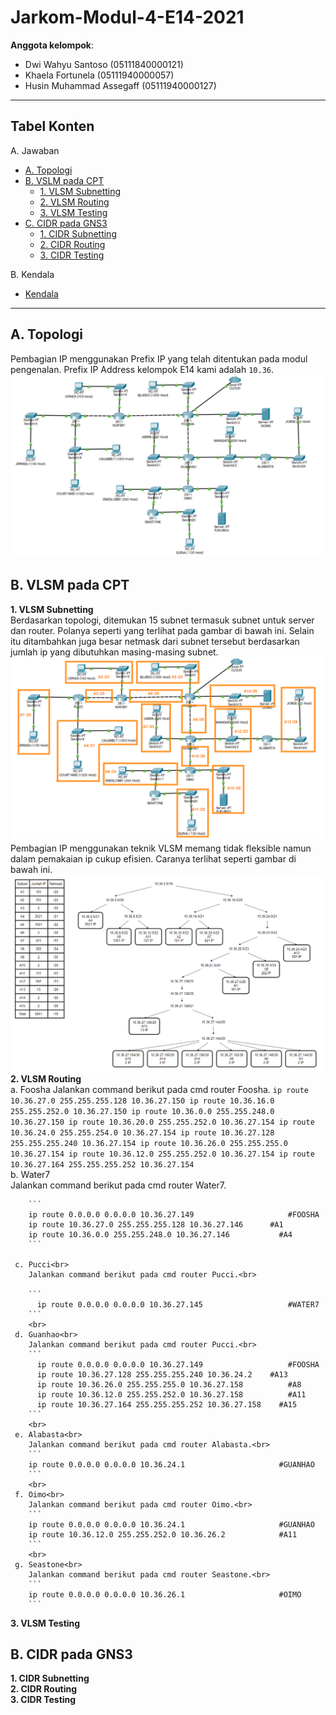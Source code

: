 # Jarkom-Modul-4-E14-2021

**Anggota kelompok**:

- Dwi Wahyu Santoso (05111840000121)
- Khaela Fortunela (05111940000057)
- Husin Muhammad Assegaff (05111940000127)

---

## Tabel Konten

A. Jawaban

- [A. Topologi](#a-topologi)
- [B. VSLM pada CPT](#b-vlsm-pada-cpt)
  - [1. VLSM Subnetting](#1-vlsm-subnetting)
  - [2. VLSM Routing](#2-vlsm-routing)
  - [3. VLSM Testing](#3-vlsm-testing)
- [C. CIDR pada GNS3](#c-cidr-pada-gns3)
  - [1. CIDR Subnetting](#1-cidr-subnetting)
  - [2. CIDR Routing](#2-cidr-routing)
  - [3. CIDR Testing](#3-cidr-testing)

B. Kendala

- [Kendala](#kendala)

---

## A. Topologi

Pembagian IP menggunakan Prefix IP yang telah ditentukan pada modul pengenalan. Prefix IP Address kelompok E14 kami adalah `10.36`. <br>
![topologi](img/topologi.PNG)

## B. VLSM pada CPT

**1. VLSM Subnetting**<br>
     Berdasarkan topologi, ditemukan 15 subnet termasuk subnet untuk server dan router. Polanya seperti yang terlihat pada gambar di bawah ini. Selain itu ditambahkan juga besar netmask dari subnet tersebut berdasarkan jumlah ip yang dibutuhkan masing-masing subnet.<br> 
     ![alt_text](img/vlsm-subnetting.PNG)<br>
     Pembagian IP menggunakan teknik VLSM memang tidak fleksible namun dalam pemakaian ip cukup efisien. Caranya terlihat seperti gambar di bawah ini.
     ![alt_text](img/vlsm-ip-arr.PNG)<br>
**2. VLSM Routing**<br>
     a. Foosha
        Jalankan command berikut pada cmd router Foosha.
        ```
        ip route 10.36.27.0 255.255.255.128 10.36.27.150
        ip route 10.36.16.0 255.255.252.0 10.36.27.150
        ip route 10.36.0.0 255.255.248.0 10.36.27.150
        ip route 10.36.20.0 255.255.252.0 10.36.27.154
        ip route 10.36.24.0 255.255.254.0 10.36.27.154
        ip route 10.36.27.128 255.255.255.240 10.36.27.154
        ip route 10.36.26.0 255.255.255.0 10.36.27.154
        ip route 10.36.12.0 255.255.252.0 10.36.27.154
        ip route 10.36.27.164 255.255.255.252 10.36.27.154
        ```
        <br>
     b. Water7<br>
        Jalankan command berikut pada cmd router Water7.
        
        ```
        ip route 0.0.0.0 0.0.0.0 10.36.27.149			          #FOOSHA
        ip route 10.36.27.0 255.255.255.128 10.36.27.146	  #A1
        ip route 10.36.0.0 255.255.248.0 10.36.27.146		    #A4
        ```
        
     c. Pucci<br>
        Jalankan command berikut pada cmd router Pucci.<br>
        
        ```
          ip route 0.0.0.0 0.0.0.0 10.36.27.145			          #WATER7
        ```
        <br>
     d. Guanhao<br>
        Jalankan command berikut pada cmd router Pucci.<br>
        ```
          ip route 0.0.0.0 0.0.0.0 10.36.27.149			          #FOOSHA
          ip route 10.36.27.128 255.255.255.240 10.36.24.2	  #A13
          ip route 10.36.26.0 255.255.255.0 10.36.27.158		  #A8
          ip route 10.36.12.0 255.255.252.0 10.36.27.158		  #A11
          ip route 10.36.27.164 255.255.255.252 10.36.27.158	#A15
        ```
        <br>
     e. Alabasta<br>
        Jalankan command berikut pada cmd router Alabasta.<br>
        ```
        ip route 0.0.0.0 0.0.0.0 10.36.24.1			            #GUANHAO
        ```
        <br>
     f. Oimo<br>
        Jalankan command berikut pada cmd router Oimo.<br>
        ```
        ip route 0.0.0.0 0.0.0.0 10.36.24.1			            #GUANHAO
        ip route 10.36.12.0 255.255.252.0 10.36.26.2		    #A11
        ```
        <br>
     g. Seastone<br>
        Jalankan command berikut pada cmd router Seastone.<br>
        ```
        ip route 0.0.0.0 0.0.0.0 10.36.26.1			            #OIMO
        ```
        
**3. VLSM Testing**<br>

## B. CIDR pada GNS3

**1. CIDR Subnetting**<br>
**2. CIDR Routing**<br>
**3. CIDR Testing**<br>
